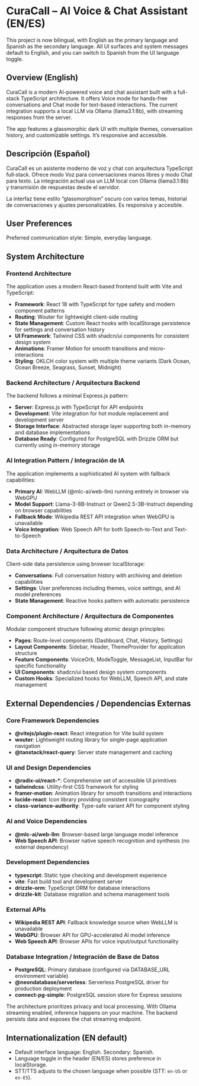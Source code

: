 # CuraCall – AI Voice & Chat Assistant (EN/ES)

This project is now bilingual, with English as the primary language and Spanish as the secondary language. All UI surfaces and system messages default to English, and you can switch to Spanish from the UI language toggle.

## Overview (English)

CuraCall is a modern AI-powered voice and chat assistant built with a full-stack TypeScript architecture. It offers Voice mode for hands-free conversations and Chat mode for text-based interactions. The current integration supports a local LLM via Ollama (llama3.1:8b), with streaming responses from the server.

The app features a glassmorphic dark UI with multiple themes, conversation history, and customizable settings. It’s responsive and accessible.

## Descripción (Español)

CuraCall es un asistente moderno de voz y chat con arquitectura TypeScript full‑stack. Ofrece modo Voz para conversaciones manos libres y modo Chat para texto. La integración actual usa un LLM local con Ollama (llama3.1:8b) y transmisión de respuestas desde el servidor.

La interfaz tiene estilo “glassmorphism” oscuro con varios temas, historial de conversaciones y ajustes personalizables. Es responsiva y accesible.

## User Preferences

Preferred communication style: Simple, everyday language.

## System Architecture

### Frontend Architecture
The application uses a modern React-based frontend built with Vite and TypeScript:

- **Framework**: React 18 with TypeScript for type safety and modern component patterns
- **Routing**: Wouter for lightweight client-side routing
- **State Management**: Custom React hooks with localStorage persistence for settings and conversation history
- **UI Framework**: Tailwind CSS with shadcn/ui components for consistent design system
- **Animations**: Framer Motion for smooth transitions and micro-interactions
- **Styling**: OKLCH color system with multiple theme variants (Dark Ocean, Ocean Breeze, Seagrass, Sunset, Midnight)

### Backend Architecture / Arquitectura Backend
The backend follows a minimal Express.js pattern:

- **Server**: Express.js with TypeScript for API endpoints
- **Development**: Vite integration for hot module replacement and development server
- **Storage Interface**: Abstracted storage layer supporting both in-memory and database implementations
- **Database Ready**: Configured for PostgreSQL with Drizzle ORM but currently using in-memory storage

### AI Integration Pattern / Integración de IA
The application implements a sophisticated AI system with fallback capabilities:

- **Primary AI**: WebLLM (@mlc-ai/web-llm) running entirely in browser via WebGPU
- **Model Support**: Llama-3-8B-Instruct or Qwen2.5-3B-Instruct depending on browser capabilities
- **Fallback Mode**: Wikipedia REST API integration when WebGPU is unavailable
- **Voice Integration**: Web Speech API for both Speech-to-Text and Text-to-Speech

### Data Architecture / Arquitectura de Datos
Client-side data persistence using browser localStorage:

- **Conversations**: Full conversation history with archiving and deletion capabilities
- **Settings**: User preferences including themes, voice settings, and AI model preferences
- **State Management**: Reactive hooks pattern with automatic persistence

### Component Architecture / Arquitectura de Componentes
Modular component structure following atomic design principles:

- **Pages**: Route-level components (Dashboard, Chat, History, Settings)
- **Layout Components**: Sidebar, Header, ThemeProvider for application structure
- **Feature Components**: VoiceOrb, ModeToggle, MessageList, InputBar for specific functionality
- **UI Components**: shadcn/ui based design system components
- **Custom Hooks**: Specialized hooks for WebLLM, Speech API, and state management

## External Dependencies / Dependencias Externas

### Core Framework Dependencies
- **@vitejs/plugin-react**: React integration for Vite build system
- **wouter**: Lightweight routing library for single-page application navigation
- **@tanstack/react-query**: Server state management and caching

### UI and Design Dependencies
- **@radix-ui/react-\***: Comprehensive set of accessible UI primitives
- **tailwindcss**: Utility-first CSS framework for styling
- **framer-motion**: Animation library for smooth transitions and interactions
- **lucide-react**: Icon library providing consistent iconography
- **class-variance-authority**: Type-safe variant API for component styling

### AI and Voice Dependencies
- **@mlc-ai/web-llm**: Browser-based large language model inference
- **Web Speech API**: Browser native speech recognition and synthesis (no external dependency)

### Development Dependencies
- **typescript**: Static type checking and development experience
- **vite**: Fast build tool and development server
- **drizzle-orm**: TypeScript ORM for database interactions
- **drizzle-kit**: Database migration and schema management tools

### External APIs
- **Wikipedia REST API**: Fallback knowledge source when WebLLM is unavailable
- **WebGPU**: Browser API for GPU-accelerated AI model inference
- **Web Speech API**: Browser APIs for voice input/output functionality

### Database Integration / Integración de Base de Datos
- **PostgreSQL**: Primary database (configured via DATABASE_URL environment variable)
- **@neondatabase/serverless**: Serverless PostgreSQL driver for production deployment
- **connect-pg-simple**: PostgreSQL session store for Express sessions

The architecture prioritizes privacy and local processing. With Ollama streaming enabled, inference happens on your machine. The backend persists data and exposes the chat streaming endpoint.

## Internationalization (EN default)

- Default interface language: English. Secondary: Spanish.
- Language toggle in the header (EN/ES) stores preference in localStorage.
- STT/TTS adjusts to the chosen language when possible (STT: `en-US` or `es-ES`).
